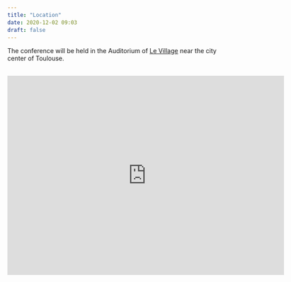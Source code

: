 ```yaml
---
title: "Location"
date: 2020-12-02 09:03
draft: false
---
```



The conference will be held in the Auditorium of [Le Village](https://www.levillagebyca-toulouse-evenement.fr) near the city center of Toulouse.
<br><br>

 <iframe width="625" height="450" frameborder="0" scrolling="no" marginheight="0" marginwidth="0" src="https://goo.gl/maps/hYWPGtqPwPKUq7oCA">Display larger map</a></small>
<br><br>

<img src="img/LeVillage.jpg" width="400">


